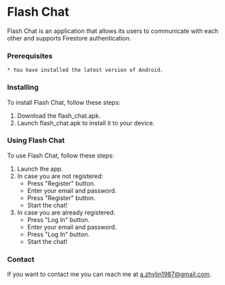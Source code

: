 # **Flash Chat**

Flash Chat is an application that allows its users to communicate with each other and supports Firestore authentication.

### **Prerequisites**

    * You have installed the latest version of Android.

### **Installing**

To install Flash Chat, follow these steps:
1. Download the flash_chat.apk.
2. Launch flash_chat.apk to install it to your device.

### **Using Flash Chat**

To use Flash Chat, follow these steps:
1. Launch the app.
2. In case you are not registered: 
    * Press "Register" button.
    * Enter your email and password.
    * Press "Register" button.
    * Start the chat!
3. In case you are already registered:
    * Press "Log In" button.
    * Enter your email and password.
    * Press "Log In" button.
    * Start the chat!

### **Contact**

If you want to contact me you can reach me at a.zhylin1987@gmail.com.